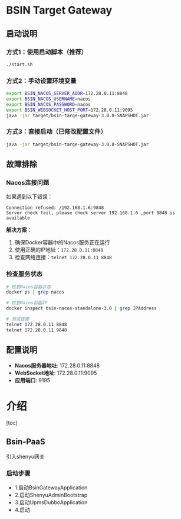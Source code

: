 # BSIN Target Gateway

## 启动说明

### 方式1：使用启动脚本（推荐）
```bash
./start.sh
```

### 方式2：手动设置环境变量
```bash
export BSIN_NACOS_SERVER_ADDR=172.28.0.11:8848
export BSIN_NACOS_USERNAME=nacos
export BSIN_NACOS_PASSWORD=nacos
export BSIN_WEBSOCKET_HOST_PORT=172.28.0.11:9095
java -jar target/bsin-targe-gateway-3.0.0-SNAPSHOT.jar
```

### 方式3：直接启动（已修改配置文件）
```bash
java -jar target/bsin-targe-gateway-3.0.0-SNAPSHOT.jar
```

## 故障排除

### Nacos连接问题
如果遇到以下错误：
```
Connection refused: /192.168.1.6:9848
Server check fail, please check server 192.168.1.6 ,port 9848 is available
```

**解决方案：**
1. 确保Docker容器中的Nacos服务正在运行
2. 使用正确的IP地址：`172.28.0.11:8848`
3. 检查网络连接：`telnet 172.28.0.11 8848`

### 检查服务状态
```bash
# 检查Nacos容器状态
docker ps | grep nacos

# 检查Nacos容器IP
docker inspect bsin-nacos-standalone-3.0 | grep IPAddress

# 测试连接
telnet 172.28.0.11 8848
telnet 172.28.0.11 9848
```

## 配置说明

- **Nacos服务器地址**: 172.28.0.11:8848
- **WebSocket地址**: 172.28.0.11:9095
- **应用端口**: 9195

# 介绍
[toc]

## Bsin-PaaS
引入shenyu网关
### 启动步骤
- 1.启动BsinGatewayApplication
- 2.启动ShenyuAdminBootstrap
- 3.启动UpmsDubboApplication
- 4.启动

